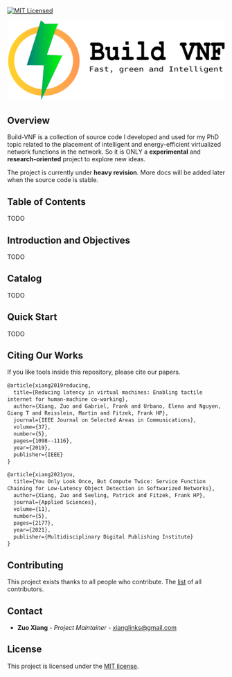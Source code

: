 [![MIT Licensed](https://img.shields.io/github/license/stevelorenz/build-vnf)](https://github.com/stevelorenz/build-vnf/blob/master/LICENSE)


<p align="center">
<img alt="Build-VNF" src="https://github.com/stevelorenz/build-vnf/raw/master/logo/logo_horizontal.png" width="500">
</p>


## Overview

Build-VNF is a collection of source code I developed and used for my PhD topic related to the placement of intelligent and energy-efficient virtualized network functions
in the network.
So it is ONLY a **experimental** and **research-oriented** project to explore new ideas.

The project is currently under **heavy revision**. More docs will be added later when the source code is stable.

## Table of Contents

TODO

## Introduction and Objectives

TODO

## Catalog

TODO

## Quick Start

TODO

## Citing Our Works

If you like tools inside this repository, please cite our papers.

```
@article{xiang2019reducing,
  title={Reducing latency in virtual machines: Enabling tactile internet for human-machine co-working},
  author={Xiang, Zuo and Gabriel, Frank and Urbano, Elena and Nguyen, Giang T and Reisslein, Martin and Fitzek, Frank HP},
  journal={IEEE Journal on Selected Areas in Communications},
  volume={37},
  number={5},
  pages={1098--1116},
  year={2019},
  publisher={IEEE}
}
```

```
@article{xiang2021you,
  title={You Only Look Once, But Compute Twice: Service Function Chaining for Low-Latency Object Detection in Softwarized Networks},
  author={Xiang, Zuo and Seeling, Patrick and Fitzek, Frank HP},
  journal={Applied Sciences},
  volume={11},
  number={5},
  pages={2177},
  year={2021},
  publisher={Multidisciplinary Digital Publishing Institute}
}
```


## Contributing

This project exists thanks to all people who contribute.
The [list](./CONTRIBUTORS) of all contributors.


## Contact

* **Zuo Xiang** - *Project Maintainer* - xianglinks@gmail.com


## License

This project is licensed under the [MIT license](./LICENSE).
